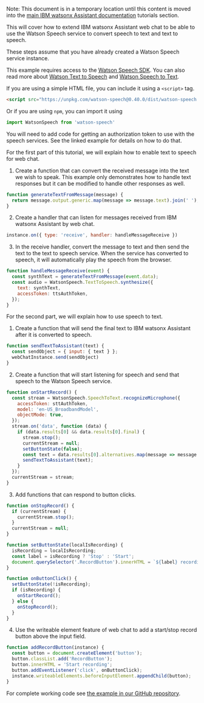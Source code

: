 Note: This document is in a temporary location until this content is moved into the [main IBM watsonx Assistant documentation](https://cloud.ibm.com/docs/watson-assistant?topic=watson-assistant-web-chat-overview) tutorials section.

This will cover how to extend IBM watsonx Assistant web chat to be able to use the Watson Speech service to convert speech to text and text to speech.

These steps assume that you have already created a Watson Speech service instance.

This example requires access to the [Watson Speech SDK](https://github.com/watson-developer-cloud/speech-javascript-sdk). You can also read more about [Watson Text to Speech](https://www.ibm.com/cloud/watson-text-to-speech) and [Watson Speech to Text](https://www.ibm.com/cloud/watson-speech-to-text).

If you are using a simple HTML file, you can include it using a `<script>` tag.
```html
<script src="https://unpkg.com/watson-speech@0.40.0/dist/watson-speech.min.js"></script>
```
Or if you are using `npm`, you can import it using
```javascript
import WatsonSpeech from 'watson-speech'
```

You will need to add code for getting an authorization token to use with the speech services. See the linked example for details on how to do that.

For the first part of this tutorial, we will explain how to enable text to speech for web chat.

1. Create a function that can convert the received message into the text we wish to speak. This example only demonstrates how to handle text responses but it can be modified to handle other responses as well.
```javascript
function generateTextFromMessage(message) {
  return message.output.generic.map(message => message.text).join(' ');
}
```
2. Create a handler that can listen for messages received from IBM watsonx Assistant by web chat.
```javascript
instance.on({ type: 'receive', handler: handleMessageReceive })
```
3. In the receive handler, convert the message to text and then send the text to the text to speech service. When the service has converted to speech, it will automatically play the speech from the browser.
```javascript
function handleMessageReceive(event) {
  const synthText = generateTextFromMessage(event.data);
  const audio = WatsonSpeech.TextToSpeech.synthesize({
    text: synthText,
    accessToken: ttsAuthToken,
  });
}
```

For the second part, we will explain how to use speech to text.

1. Create a function that will send the final text to IBM watsonx Assistant after it is converted to speech.
```javascript
function sendTextToAssistant(text) {
  const sendObject = { input: { text } };
  webChatInstance.send(sendObject)
}
```
2. Create a function that will start listening for speech and send that speech to the Watson Speech service.
```javascript
function onStartRecord() {
  const stream = WatsonSpeech.SpeechToText.recognizeMicrophone({
    accessToken: sttAuthToken,
    model: 'en-US_BroadbandModel',
    objectMode: true,
  });
  stream.on('data', function (data) {
    if (data.results[0] && data.results[0].final) {
      stream.stop();
      currentStream = null;
      setButtonState(false);
      const text = data.results[0].alternatives.map(message => message.transcript).join(' ');
      sendTextToAssistant(text);
    }
  });
  currentStream = stream;
}
```
3. Add functions that can respond to button clicks.
```javascript
function onStopRecord() {
  if (currentStream) {
    currentStream.stop();
  }
  currentStream = null;
}

function setButtonState(localIsRecording) {
  isRecording = localIsRecording;
  const label = isRecording ? 'Stop' : 'Start';
  document.querySelector('.RecordButton').innerHTML = `${label} recording`;
}

function onButtonClick() {
  setButtonState(!isRecording);
  if (isRecording) {
    onStartRecord();
  } else {
    onStopRecord();
  }
}
```
4. Use the writeable element feature of web chat to add a start/stop record button above the input field.
```javascript
function addRecordButton(instance) {
  const button = document.createElement('button');
  button.classList.add('RecordButton');
  button.innerHTML = 'Start recording';
  button.addEventListener('click', onButtonClick);
  instance.writeableElements.beforeInputElement.appendChild(button);
}
```

For complete working code see [the example in our GitHub repository](https://github.com/watson-developer-cloud/assistant-toolkit/tree/master/integrations/webchat/examples/speech-and-text).